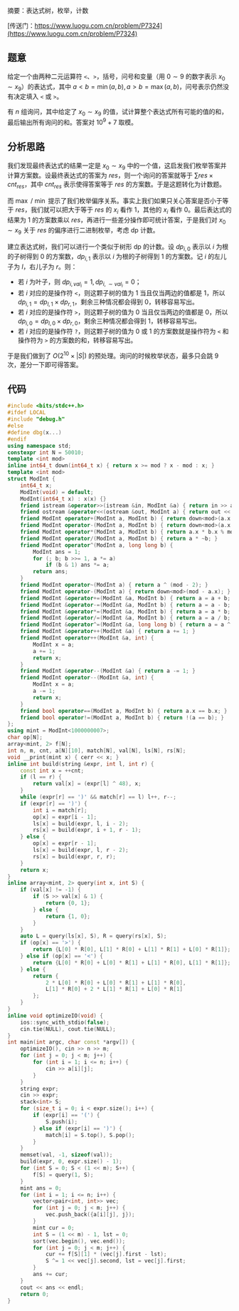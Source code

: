 摘要：表达式树，枚举，计数

[传送门：https://www.luogu.com.cn/problem/P7324](https://www.luogu.com.cn/problem/P7324)

## 题意

给定一个由两种二元运算符 `<`、`>`，括号，问号和变量（用 $0 \sim 9$ 的数字表示 $x_0 \sim x_9$）的表达式，其中 $a < b = \min(a, b), a > b = \max(a, b)$，问号表示仍然没有决定填入 `<` 或 `>`。

有 $n$ 组询问，其中给定了 $x_0 \sim x_9$ 的值，试计算整个表达式所有可能的值的和，最后输出所有询问的和。答案对 $10^9 + 7$ 取模。

## 分析思路

我们发现最终表达式的结果一定是 $x_0 \sim x_9$ 中的一个值，这启发我们枚举答案并计算方案数。设最终表达式的答案为 $res$，则一个询问的答案就等于 $\sum res \times cnt_{res}$，其中 $cnt_{res}$ 表示使得答案等于 $res$ 的方案数。于是这题转化为计数题。

而 $\max$ / $\min$ 提示了我们枚举偏序关系。事实上我们如果只关心答案是否小于等于 $res$，我们就可以把大于等于 $res$ 的 $x_i$ 看作 $1$，其他的 $x_i$ 看作 $0$。最后表达式的结果为 $1$ 的方案数乘以 $res$，再进行一些差分操作即可统计答案，于是我们对 $x_0 \sim x_9$ 关于 $res$ 的偏序进行二进制枚举，考虑 dp 计数。

建立表达式树，我们可以进行一个类似于树形 dp 的计数。设 $dp_{i, 0}$ 表示以 $i$ 为根的子树得到 $0$ 的方案数，$dp_{i, 1}$ 表示以 $i$ 为根的子树得到 $1$ 的方案数。记 $i$ 的左儿子为 $l$，右儿子为 $r$。则：

- 若 $i$ 为叶子，则 $dp_{i, val_i} = 1, dp_{i, \sim val_i} = 0$；
- 若 $i$ 对应的是操作符 `<`，则这颗子树的值为 $1$ 当且仅当两边的值都是 $1$，所以 $dp_{i, 1} = dp_{l, 1} \times dp_{r, 1}$，剩余三种情况都会得到 $0$，转移容易写出。
- 若 $i$ 对应的是操作符 `>`，则这颗子树的值为 $0$ 当且仅当两边的值都是 $0$，所以 $dp_{i, 0} = dp_{l, 0} \times dp_{r, 0}$，剩余三种情况都会得到 $1$，转移容易写出。
- 若 $i$ 对应的是操作符 `?`，则这颗子树的值为 $0$ 或 $1$ 的方案数就是操作符为 `<` 和操作符为 `>` 的方案数的和，转移容易写出。

于是我们做到了 $O\left(2^{10} \times |S|\right)$ 的预处理。询问的时候枚举状态，最多只会跳 $9$ 次，差分一下即可得答案。

## 代码

```cpp
#include <bits/stdc++.h>
#ifdef LOCAL
#include "debug.h"
#else
#define dbg(x...)
#endif
using namespace std;
constexpr int N = 50010;
template <int mod>
inline int64_t down(int64_t x) { return x >= mod ? x - mod : x; }
template <int mod>
struct ModInt {
    int64_t x;
    ModInt(void) = default;
    ModInt(int64_t x) : x(x) {}
    friend istream &operator>>(istream &in, ModInt &a) { return in >> a.x; }
    friend ostream &operator<<(ostream &out, ModInt a) { return out << a.x; }
    friend ModInt operator+(ModInt a, ModInt b) { return down<mod>(a.x + b.x); }
    friend ModInt operator-(ModInt a, ModInt b) { return down<mod>(a.x - b.x + mod); }
    friend ModInt operator*(ModInt a, ModInt b) { return a.x * b.x % mod; }
    friend ModInt operator/(ModInt a, ModInt b) { return a * ~b; }
    friend ModInt operator^(ModInt a, long long b) {
        ModInt ans = 1;
        for (; b; b >>= 1, a *= a)
            if (b & 1) ans *= a;
        return ans;
    }
    friend ModInt operator~(ModInt a) { return a ^ (mod - 2); }
    friend ModInt operator-(ModInt a) { return down<mod>(mod - a.x); }
    friend ModInt &operator+=(ModInt &a, ModInt b) { return a = a + b; }
    friend ModInt &operator-=(ModInt &a, ModInt b) { return a = a - b; }
    friend ModInt &operator*=(ModInt &a, ModInt b) { return a = a * b; }
    friend ModInt &operator/=(ModInt &a, ModInt b) { return a = a / b; }
    friend ModInt &operator^=(ModInt &a, long long b) { return a = a ^ b; }
    friend ModInt &operator++(ModInt &a) { return a += 1; }
    friend ModInt operator++(ModInt &a, int) {
        ModInt x = a;
        a += 1;
        return x;
    }
    friend ModInt &operator--(ModInt &a) { return a -= 1; }
    friend ModInt operator--(ModInt &a, int) {
        ModInt x = a;
        a -= 1;
        return x;
    }
    friend bool operator==(ModInt a, ModInt b) { return a.x == b.x; }
    friend bool operator!=(ModInt a, ModInt b) { return !(a == b); }
};
using mint = ModInt<1000000007>;
char op[N];
array<mint, 2> f[N];
int n, m, cnt, a[N][10], match[N], val[N], ls[N], rs[N];
void __print(mint x) { cerr << x; }
inline int build(string &expr, int l, int r) {
    const int x = ++cnt;
    if (l == r) {
        return val[x] = (expr[l] ^ 48), x;
    }
    while (expr[r] == ')' && match[r] == l) l++, r--;
    if (expr[r] == ')') {
        int i = match[r];
        op[x] = expr[i - 1];
        ls[x] = build(expr, l, i - 2);
        rs[x] = build(expr, i + 1, r - 1);
    } else {
        op[x] = expr[r - 1];
        ls[x] = build(expr, l, r - 2);
        rs[x] = build(expr, r, r);
    }
    return x;
}
inline array<mint, 2> query(int x, int S) {
    if (val[x] != -1) {
        if (S >> val[x] & 1) {
            return {0, 1};
        } else {
            return {1, 0};
        }
    }
    auto L = query(ls[x], S), R = query(rs[x], S);
    if (op[x] == '>') {
        return {L[0] * R[0], L[1] * R[0] + L[1] * R[1] + L[0] * R[1]};
    } else if (op[x] == '<') {
        return {L[0] * R[0] + L[0] * R[1] + L[1] * R[0], L[1] * R[1]};
    } else {
        return {
            2 * L[0] * R[0] + L[0] * R[1] + L[1] * R[0],
            L[1] * R[0] + 2 * L[1] * R[1] + L[0] * R[1]
        };
    }
}
inline void optimizeIO(void) {
    ios::sync_with_stdio(false);
    cin.tie(NULL), cout.tie(NULL);
}
int main(int argc, char const *argv[]) {
    optimizeIO(), cin >> n >> m;
    for (int j = 0; j < m; j++) {
        for (int i = 1; i <= n; i++) {
            cin >> a[i][j];
        }
    }
    string expr;
    cin >> expr;
    stack<int> S;
    for (size_t i = 0; i < expr.size(); i++) {
        if (expr[i] == '(') {
            S.push(i);
        } else if (expr[i] == ')') {
            match[i] = S.top(), S.pop();
        }
    }
    memset(val, -1, sizeof(val));
    build(expr, 0, expr.size() - 1);
    for (int S = 0; S < (1 << m); S++) {
        f[S] = query(1, S);
    }
    mint ans = 0;
    for (int i = 1; i <= n; i++) {
        vector<pair<int, int>> vec;
        for (int j = 0; j < m; j++) {
            vec.push_back({a[i][j], j});
        }
        mint cur = 0;
        int S = (1 << m) - 1, lst = 0;
        sort(vec.begin(), vec.end());
        for (int j = 0; j < m; j++) {
            cur += f[S][1] * (vec[j].first - lst);
            S ^= 1 << vec[j].second, lst = vec[j].first;
        }
        ans += cur;
    }
    cout << ans << endl;
    return 0;
}

```
